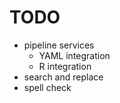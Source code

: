TODO
====

  * pipeline services
    - YAML integration
    - R integration
  * search and replace
  * spell check
